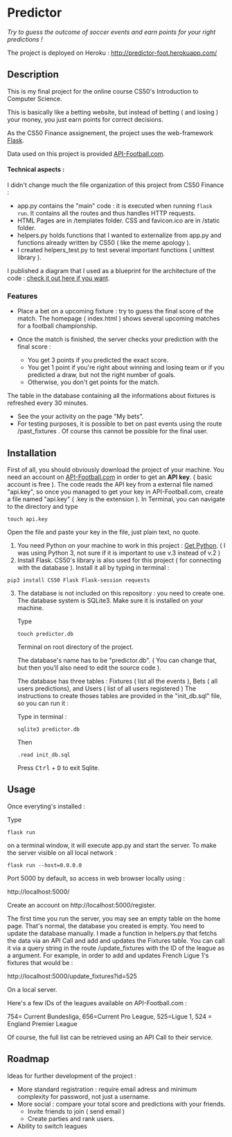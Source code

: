 # Predictor

 *Try to guess the outcome of soccer events and earn points for your right predictions !*

The project is deployed on Heroku : http://predictor-foot.herokuapp.com/
## Description

 This is my final project for the online course CS50's Introduction to Computer Science.

 This is basically like a betting website, but instead of betting ( and losing ) your money, you just earn points for correct decisions.


As the CS50 Finance assignement, the project uses the web-framework [Flask](https://www.palletsprojects.com/p/flask/). 

Data used on this project is provided [API-Football.com](https://www.api-football.com/documentation).

#### Technical aspects : 
I didn't change much the file organization of this project from CS50 Finance : 
- app.py contains the "main" code : it is executed when running `flask run`. It contains all the routes and thus handles HTTP requests. 
- HTML Pages are in /templates folder. CSS and favicon.ico are in /static folder. 
- helpers.py holds functions that I wanted to externalize from app.py and functions already written by CS50 ( like the meme apology ).
- I created helpers_test.py to test several important functions ( unittest library ). 

I published a diagram that I used as a blueprint for the architecture of the code : [check it out here if you want](https://www.draw.io/?lightbox=1&highlight=0000ff&nav=1&title=Predictor%20Architecture.drawio#Uhttps%3A%2F%2Fdrive.google.com%2Fuc%3Fid%3D1dYA1t9bzluw2TpN6wMd3xZD8H4PFihyt%26export%3Ddownload).

### Features

* Place a bet on a upcoming fixture : try to guess the final score of the match. The homepage ( index.html ) shows several upcoming matches for a football championship. 

* Once the match is finished, the server checks your prediction with the final score : 
  - You get 3 points if you predicted the exact score. 
  - You get 1 point if you're right about winning and losing team or if you predicted a draw, but not the right number of goals.
  - Otherwise, you don't get points for the match. 

The table in the database containing all the informations about fixtures is refreshed every 30 minutes.
* See the your activity on the page "My bets". 
* For testing purposes, it is possible to bet on past events using the route /past_fixtures . Of course this cannot be possible for the final user. 


## Installation

First of all, you should obviously download the project of your machine. 
You need an account on [API-Football.com](https://www.api-football.com/documentation) in order to get an **API key**. ( basic account is free ).
  The code reads the API key from a external file named "api.key", so once you managed to get your key in API-Football.com, create a file named "api.key" ( .key is the extension ). In Terminal, you can navigate to the directory and type 

  `touch api.key`

Open the file and paste your key in the file, just plain text, no quote. 


1. You need Python on your machine to work in this project : [Get Python](https://www.python.org/downloads/). ( I was using Python 3, not sure if it is important to use v.3 instead of v.2 )
2. Install Flask. CS50's library is also used for this project ( for connecting with the database ). Install it all by typing in terminal : 

  `pip3 install CS50 Flask Flask-session requests`

  
3. The database is not included on this repository : you need to create one.
    The database system is SQLite3. Make sure it is installed on your machine. 

    Type 
    
    `touch predictor.db` 
    
     Terminal on root directory of the project.

    The database's name has to be "predictor.db". ( You can change that, but then you'll also need to edit the source code ).

    The database has three tables : Fixtures ( list all the events ), Bets ( all users predictions), and Users ( list of all users registered )
    The instructions to create thoses tables are provided in the "init_db.sql" file, so you can run it : 

    Type in terminal : 
    
    `sqlite3 predictor.db`
    
    Then

    `.read init_db.sql`

    Press <kbd>Ctrl</kbd> + <kbd>D</kbd> to exit Sqlite. 


## Usage
Once everyting's installed : 

Type 

` flask run `

 on a terminal window,  it will execute app.py and start the server.
To make the server visible on all local network : 

```flask run --host=0.0.0.0```

Port 5000 by default, so access in web browser locally using : 

http://localhost:5000/

Create an account on http://localhost:5000/register. 

The first time you run the server, you may see an empty table on the home page.  That's normal, the database you created is empty. You need to update the database manually.
I made a function in helpers.py that fetchs the data via an API Call and add and updates the Fixtures table. 
You can call it via a query string in the route /update_fixtures with the ID of the league as a argument. For example, in order to add and updates French Ligue 1's fixtures that would be : 

http://localhost:5000/update_fixtures?id=525

On a local server. 

Here's a few IDs of the leagues available on API-Football.com : 

754= Current Bundesliga, 656=Current Pro League, 525=Ligue 1, 524 = England Premier League

Of course, the full list can be retrieved using an API Call to their service. 

## Roadmap
Ideas for further development of the project :

* More standard registration : require email adress and minimum complexity for password, not just a username. 
* More social : compare your total score and predictions with your friends.
  * Invite friends to join ( send email )
  * Create parties and rank users. 
* Ability to switch leagues
